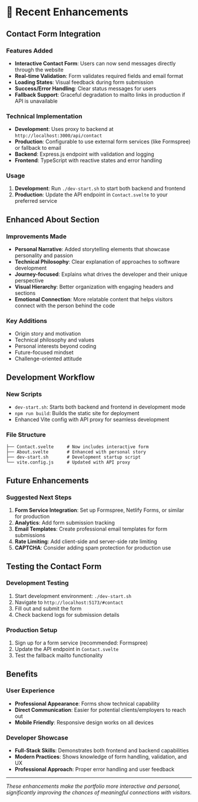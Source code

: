 # 🎉 Recent Enhancements

## Contact Form Integration

### Features Added
- **Interactive Contact Form**: Users can now send messages directly through the website
- **Real-time Validation**: Form validates required fields and email format
- **Loading States**: Visual feedback during form submission
- **Success/Error Handling**: Clear status messages for users
- **Fallback Support**: Graceful degradation to mailto links in production if API is unavailable

### Technical Implementation
- **Development**: Uses proxy to backend at `http://localhost:3000/api/contact`
- **Production**: Configurable to use external form services (like Formspree) or fallback to email
- **Backend**: Express.js endpoint with validation and logging
- **Frontend**: TypeScript with reactive states and error handling

### Usage
1. **Development**: Run `./dev-start.sh` to start both backend and frontend
2. **Production**: Update the API endpoint in `Contact.svelte` to your preferred service

## Enhanced About Section

### Improvements Made
- **Personal Narrative**: Added storytelling elements that showcase personality and passion
- **Technical Philosophy**: Clear explanation of approaches to software development
- **Journey-focused**: Explains what drives the developer and their unique perspective
- **Visual Hierarchy**: Better organization with engaging headers and sections
- **Emotional Connection**: More relatable content that helps visitors connect with the person behind the code

### Key Additions
- Origin story and motivation
- Technical philosophy and values
- Personal interests beyond coding
- Future-focused mindset
- Challenge-oriented attitude

## Development Workflow

### New Scripts
- `dev-start.sh`: Starts both backend and frontend in development mode
- `npm run build`: Builds the static site for deployment
- Enhanced Vite config with API proxy for seamless development

### File Structure
```
├── Contact.svelte     # Now includes interactive form
├── About.svelte       # Enhanced with personal story
├── dev-start.sh       # Development startup script
└── vite.config.js     # Updated with API proxy
```

## Future Enhancements

### Suggested Next Steps
1. **Form Service Integration**: Set up Formspree, Netlify Forms, or similar for production
2. **Analytics**: Add form submission tracking
3. **Email Templates**: Create professional email templates for form submissions
4. **Rate Limiting**: Add client-side and server-side rate limiting
5. **CAPTCHA**: Consider adding spam protection for production use

## Testing the Contact Form

### Development Testing
1. Start development environment: `./dev-start.sh`
2. Navigate to `http://localhost:5173/#contact`
3. Fill out and submit the form
4. Check backend logs for submission details

### Production Setup
1. Sign up for a form service (recommended: Formspree)
2. Update the API endpoint in `Contact.svelte`
3. Test the fallback mailto functionality

## Benefits

### User Experience
- **Professional Appearance**: Forms show technical capability
- **Direct Communication**: Easier for potential clients/employers to reach out
- **Mobile Friendly**: Responsive design works on all devices

### Developer Showcase
- **Full-Stack Skills**: Demonstrates both frontend and backend capabilities
- **Modern Practices**: Shows knowledge of form handling, validation, and UX
- **Professional Approach**: Proper error handling and user feedback

---

*These enhancements make the portfolio more interactive and personal, significantly improving the chances of meaningful connections with visitors.*
